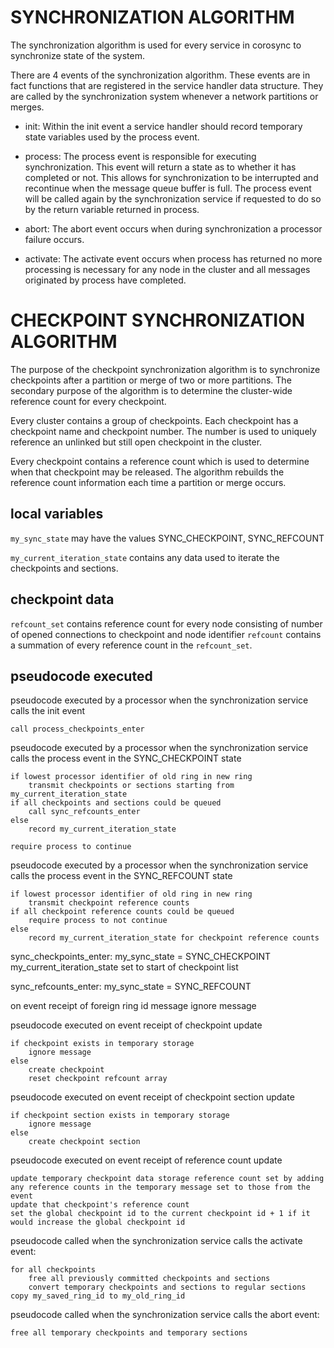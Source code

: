 # SYNCHRONIZATION ALGORITHM

The synchronization algorithm is used for every service in corosync to
synchronize state of the system.

There are 4 events of the synchronization algorithm.  These events are in fact
functions that are registered in the service handler data structure.  They
are called by the synchronization system whenever a network partitions or
merges.

- init:
  Within the init event a service handler should record temporary state variables
  used by the process event.

- process:
  The process event is responsible for executing synchronization.  This event
  will return a state as to whether it has completed or not.  This allows for
  synchronization to be interrupted and recontinue when the message queue buffer
  is full.  The process event will be called again by the synchronization service
  if requested to do so by the return variable returned in process.

- abort:
  The abort event occurs when during synchronization a processor failure occurs.

- activate:
  The activate event occurs when process has returned no more processing is
  necessary for any node in the cluster and all messages originated by process
  have completed.

# CHECKPOINT SYNCHRONIZATION ALGORITHM

The purpose of the checkpoint synchronization algorithm is to synchronize
checkpoints after a partition or merge of two or more partitions.  The
secondary purpose of the algorithm is to determine the cluster-wide reference
count for every checkpoint.

Every cluster contains a group of checkpoints.  Each checkpoint has a
checkpoint name and checkpoint number.  The number is used to uniquely reference
an unlinked but still open checkpoint in the cluster.

Every checkpoint contains a reference count which is used to determine when
that checkpoint may be released.  The algorithm rebuilds the reference count
information each time a partition or merge occurs.

## local variables

`my_sync_state` may have the values SYNC_CHECKPOINT, SYNC_REFCOUNT

`my_current_iteration_state` contains any data used to iterate the checkpoints and sections.

## checkpoint data

`refcount_set` contains reference count for every node consisting of number of opened connections to checkpoint and node identifier `refcount` contains a summation of every reference count in the `refcount_set`.

## pseudocode executed

pseudocode executed by a processor when the synchronization service calls
the init event

	call process_checkpoints_enter

pseudocode executed by a processor when the synchronization service calls
the process event in the SYNC_CHECKPOINT state

	if lowest processor identifier of old ring in new ring
		transmit checkpoints or sections starting from my_current_iteration_state
	if all checkpoints and sections could be queued
		call sync_refcounts_enter
	else
		record my_current_iteration_state

	require process to continue

pseudocode executed by a processor when the synchronization service calls
the process event in the SYNC_REFCOUNT state

	if lowest processor identifier of old ring in new ring
		transmit checkpoint reference counts
	if all checkpoint reference counts could be queued
		require process to not continue
	else
		record my_current_iteration_state for checkpoint reference counts

sync_checkpoints_enter:
	my_sync_state = SYNC_CHECKPOINT
	my_current_iteration_state set to start of checkpoint list

sync_refcounts_enter:
	my_sync_state = SYNC_REFCOUNT

on event receipt of foreign ring id message
	ignore message

pseudocode executed on event receipt of checkpoint update

	if checkpoint exists in temporary storage
		ignore message
	else
		create checkpoint
		reset checkpoint refcount array

pseudocode executed on event receipt of checkpoint section update

	if checkpoint section exists in temporary storage
		ignore message
	else
		create checkpoint section

pseudocode executed on event receipt of reference count update

	update temporary checkpoint data storage reference count set by adding
	any reference counts in the temporary message set to those from the
	event
	update that checkpoint's reference count
	set the global checkpoint id to the current checkpoint id + 1 if it
	would increase the global checkpoint id

pseudocode called when the synchronization service calls the activate event:

```
for all checkpoints
	free all previously committed checkpoints and sections
	convert temporary checkpoints and sections to regular sections
copy my_saved_ring_id to my_old_ring_id
```

pseudocode called when the synchronization service calls the abort event:

	free all temporary checkpoints and temporary sections
